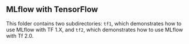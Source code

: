 ## MLflow with TensorFlow

This folder contains two subdirectories: `tf1`, which demonstrates how to use MLflow with TF 1.X, and `tf2`, which demonstrates how to use MLflow with Tf 2.0.